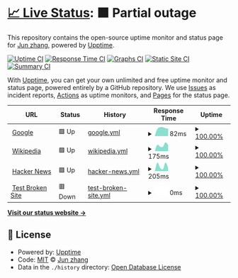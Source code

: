 # [📈 Live Status](https://ppkdch54.github.io/monitor): <!--live status--> **🟧 Partial outage**

This repository contains the open-source uptime monitor and status page for [Jun zhang](https://ppkdch54.github.io/monitor), powered by [Upptime](https://github.com/upptime/upptime).

[![Uptime CI](https://github.com/ppkdch54/monitor/workflows/Uptime%20CI/badge.svg)](https://github.com/ppkdch54/monitor/actions?query=workflow%3A%22Uptime+CI%22)
[![Response Time CI](https://github.com/ppkdch54/monitor/workflows/Response%20Time%20CI/badge.svg)](https://github.com/ppkdch54/monitor/actions?query=workflow%3A%22Response+Time+CI%22)
[![Graphs CI](https://github.com/ppkdch54/monitor/workflows/Graphs%20CI/badge.svg)](https://github.com/ppkdch54/monitor/actions?query=workflow%3A%22Graphs+CI%22)
[![Static Site CI](https://github.com/ppkdch54/monitor/workflows/Static%20Site%20CI/badge.svg)](https://github.com/ppkdch54/monitor/actions?query=workflow%3A%22Static+Site+CI%22)
[![Summary CI](https://github.com/ppkdch54/monitor/workflows/Summary%20CI/badge.svg)](https://github.com/ppkdch54/monitor/actions?query=workflow%3A%22Summary+CI%22)

With [Upptime](https://upptime.js.org), you can get your own unlimited and free uptime monitor and status page, powered entirely by a GitHub repository. We use [Issues](https://github.com/ppkdch54/monitor/issues) as incident reports, [Actions](https://github.com/ppkdch54/monitor/actions) as uptime monitors, and [Pages](https://ppkdch54.github.io/monitor) for the status page.

<!--start: status pages-->
<!-- This summary is generated by Upptime (https://github.com/upptime/upptime) -->
<!-- Do not edit this manually, your changes will be overwritten -->
<!-- prettier-ignore -->
| URL | Status | History | Response Time | Uptime |
| --- | ------ | ------- | ------------- | ------ |
| <img alt="" src="https://favicons.githubusercontent.com/www.google.com" height="13"> [Google](https://www.google.com) | 🟩 Up | [google.yml](https://github.com/ppkdch54/monitor/commits/HEAD/history/google.yml) | <details><summary><img alt="Response time graph" src="./graphs/google/response-time-week.png" height="20"> 82ms</summary><br><a href="https://ppkdch54.github.io/monitor/history/google"><img alt="Response time 82" src="https://img.shields.io/endpoint?url=https%3A%2F%2Fraw.githubusercontent.com%2Fppkdch54%2Fmonitor%2FHEAD%2Fapi%2Fgoogle%2Fresponse-time.json"></a><br><a href="https://ppkdch54.github.io/monitor/history/google"><img alt="24-hour response time 87" src="https://img.shields.io/endpoint?url=https%3A%2F%2Fraw.githubusercontent.com%2Fppkdch54%2Fmonitor%2FHEAD%2Fapi%2Fgoogle%2Fresponse-time-day.json"></a><br><a href="https://ppkdch54.github.io/monitor/history/google"><img alt="7-day response time 82" src="https://img.shields.io/endpoint?url=https%3A%2F%2Fraw.githubusercontent.com%2Fppkdch54%2Fmonitor%2FHEAD%2Fapi%2Fgoogle%2Fresponse-time-week.json"></a><br><a href="https://ppkdch54.github.io/monitor/history/google"><img alt="30-day response time 82" src="https://img.shields.io/endpoint?url=https%3A%2F%2Fraw.githubusercontent.com%2Fppkdch54%2Fmonitor%2FHEAD%2Fapi%2Fgoogle%2Fresponse-time-month.json"></a><br><a href="https://ppkdch54.github.io/monitor/history/google"><img alt="1-year response time 82" src="https://img.shields.io/endpoint?url=https%3A%2F%2Fraw.githubusercontent.com%2Fppkdch54%2Fmonitor%2FHEAD%2Fapi%2Fgoogle%2Fresponse-time-year.json"></a></details> | <details><summary><a href="https://ppkdch54.github.io/monitor/history/google">100.00%</a></summary><a href="https://ppkdch54.github.io/monitor/history/google"><img alt="All-time uptime 100.00%" src="https://img.shields.io/endpoint?url=https%3A%2F%2Fraw.githubusercontent.com%2Fppkdch54%2Fmonitor%2FHEAD%2Fapi%2Fgoogle%2Fuptime.json"></a><br><a href="https://ppkdch54.github.io/monitor/history/google"><img alt="24-hour uptime 100.00%" src="https://img.shields.io/endpoint?url=https%3A%2F%2Fraw.githubusercontent.com%2Fppkdch54%2Fmonitor%2FHEAD%2Fapi%2Fgoogle%2Fuptime-day.json"></a><br><a href="https://ppkdch54.github.io/monitor/history/google"><img alt="7-day uptime 100.00%" src="https://img.shields.io/endpoint?url=https%3A%2F%2Fraw.githubusercontent.com%2Fppkdch54%2Fmonitor%2FHEAD%2Fapi%2Fgoogle%2Fuptime-week.json"></a><br><a href="https://ppkdch54.github.io/monitor/history/google"><img alt="30-day uptime 100.00%" src="https://img.shields.io/endpoint?url=https%3A%2F%2Fraw.githubusercontent.com%2Fppkdch54%2Fmonitor%2FHEAD%2Fapi%2Fgoogle%2Fuptime-month.json"></a><br><a href="https://ppkdch54.github.io/monitor/history/google"><img alt="1-year uptime 100.00%" src="https://img.shields.io/endpoint?url=https%3A%2F%2Fraw.githubusercontent.com%2Fppkdch54%2Fmonitor%2FHEAD%2Fapi%2Fgoogle%2Fuptime-year.json"></a></details>
| <img alt="" src="https://favicons.githubusercontent.com/en.wikipedia.org" height="13"> [Wikipedia](https://en.wikipedia.org) | 🟩 Up | [wikipedia.yml](https://github.com/ppkdch54/monitor/commits/HEAD/history/wikipedia.yml) | <details><summary><img alt="Response time graph" src="./graphs/wikipedia/response-time-week.png" height="20"> 175ms</summary><br><a href="https://ppkdch54.github.io/monitor/history/wikipedia"><img alt="Response time 175" src="https://img.shields.io/endpoint?url=https%3A%2F%2Fraw.githubusercontent.com%2Fppkdch54%2Fmonitor%2FHEAD%2Fapi%2Fwikipedia%2Fresponse-time.json"></a><br><a href="https://ppkdch54.github.io/monitor/history/wikipedia"><img alt="24-hour response time 220" src="https://img.shields.io/endpoint?url=https%3A%2F%2Fraw.githubusercontent.com%2Fppkdch54%2Fmonitor%2FHEAD%2Fapi%2Fwikipedia%2Fresponse-time-day.json"></a><br><a href="https://ppkdch54.github.io/monitor/history/wikipedia"><img alt="7-day response time 175" src="https://img.shields.io/endpoint?url=https%3A%2F%2Fraw.githubusercontent.com%2Fppkdch54%2Fmonitor%2FHEAD%2Fapi%2Fwikipedia%2Fresponse-time-week.json"></a><br><a href="https://ppkdch54.github.io/monitor/history/wikipedia"><img alt="30-day response time 175" src="https://img.shields.io/endpoint?url=https%3A%2F%2Fraw.githubusercontent.com%2Fppkdch54%2Fmonitor%2FHEAD%2Fapi%2Fwikipedia%2Fresponse-time-month.json"></a><br><a href="https://ppkdch54.github.io/monitor/history/wikipedia"><img alt="1-year response time 175" src="https://img.shields.io/endpoint?url=https%3A%2F%2Fraw.githubusercontent.com%2Fppkdch54%2Fmonitor%2FHEAD%2Fapi%2Fwikipedia%2Fresponse-time-year.json"></a></details> | <details><summary><a href="https://ppkdch54.github.io/monitor/history/wikipedia">100.00%</a></summary><a href="https://ppkdch54.github.io/monitor/history/wikipedia"><img alt="All-time uptime 100.00%" src="https://img.shields.io/endpoint?url=https%3A%2F%2Fraw.githubusercontent.com%2Fppkdch54%2Fmonitor%2FHEAD%2Fapi%2Fwikipedia%2Fuptime.json"></a><br><a href="https://ppkdch54.github.io/monitor/history/wikipedia"><img alt="24-hour uptime 100.00%" src="https://img.shields.io/endpoint?url=https%3A%2F%2Fraw.githubusercontent.com%2Fppkdch54%2Fmonitor%2FHEAD%2Fapi%2Fwikipedia%2Fuptime-day.json"></a><br><a href="https://ppkdch54.github.io/monitor/history/wikipedia"><img alt="7-day uptime 100.00%" src="https://img.shields.io/endpoint?url=https%3A%2F%2Fraw.githubusercontent.com%2Fppkdch54%2Fmonitor%2FHEAD%2Fapi%2Fwikipedia%2Fuptime-week.json"></a><br><a href="https://ppkdch54.github.io/monitor/history/wikipedia"><img alt="30-day uptime 100.00%" src="https://img.shields.io/endpoint?url=https%3A%2F%2Fraw.githubusercontent.com%2Fppkdch54%2Fmonitor%2FHEAD%2Fapi%2Fwikipedia%2Fuptime-month.json"></a><br><a href="https://ppkdch54.github.io/monitor/history/wikipedia"><img alt="1-year uptime 100.00%" src="https://img.shields.io/endpoint?url=https%3A%2F%2Fraw.githubusercontent.com%2Fppkdch54%2Fmonitor%2FHEAD%2Fapi%2Fwikipedia%2Fuptime-year.json"></a></details>
| <img alt="" src="https://favicons.githubusercontent.com/news.ycombinator.com" height="13"> [Hacker News](https://news.ycombinator.com) | 🟩 Up | [hacker-news.yml](https://github.com/ppkdch54/monitor/commits/HEAD/history/hacker-news.yml) | <details><summary><img alt="Response time graph" src="./graphs/hacker-news/response-time-week.png" height="20"> 205ms</summary><br><a href="https://ppkdch54.github.io/monitor/history/hacker-news"><img alt="Response time 205" src="https://img.shields.io/endpoint?url=https%3A%2F%2Fraw.githubusercontent.com%2Fppkdch54%2Fmonitor%2FHEAD%2Fapi%2Fhacker-news%2Fresponse-time.json"></a><br><a href="https://ppkdch54.github.io/monitor/history/hacker-news"><img alt="24-hour response time 137" src="https://img.shields.io/endpoint?url=https%3A%2F%2Fraw.githubusercontent.com%2Fppkdch54%2Fmonitor%2FHEAD%2Fapi%2Fhacker-news%2Fresponse-time-day.json"></a><br><a href="https://ppkdch54.github.io/monitor/history/hacker-news"><img alt="7-day response time 205" src="https://img.shields.io/endpoint?url=https%3A%2F%2Fraw.githubusercontent.com%2Fppkdch54%2Fmonitor%2FHEAD%2Fapi%2Fhacker-news%2Fresponse-time-week.json"></a><br><a href="https://ppkdch54.github.io/monitor/history/hacker-news"><img alt="30-day response time 205" src="https://img.shields.io/endpoint?url=https%3A%2F%2Fraw.githubusercontent.com%2Fppkdch54%2Fmonitor%2FHEAD%2Fapi%2Fhacker-news%2Fresponse-time-month.json"></a><br><a href="https://ppkdch54.github.io/monitor/history/hacker-news"><img alt="1-year response time 205" src="https://img.shields.io/endpoint?url=https%3A%2F%2Fraw.githubusercontent.com%2Fppkdch54%2Fmonitor%2FHEAD%2Fapi%2Fhacker-news%2Fresponse-time-year.json"></a></details> | <details><summary><a href="https://ppkdch54.github.io/monitor/history/hacker-news">100.00%</a></summary><a href="https://ppkdch54.github.io/monitor/history/hacker-news"><img alt="All-time uptime 100.00%" src="https://img.shields.io/endpoint?url=https%3A%2F%2Fraw.githubusercontent.com%2Fppkdch54%2Fmonitor%2FHEAD%2Fapi%2Fhacker-news%2Fuptime.json"></a><br><a href="https://ppkdch54.github.io/monitor/history/hacker-news"><img alt="24-hour uptime 100.00%" src="https://img.shields.io/endpoint?url=https%3A%2F%2Fraw.githubusercontent.com%2Fppkdch54%2Fmonitor%2FHEAD%2Fapi%2Fhacker-news%2Fuptime-day.json"></a><br><a href="https://ppkdch54.github.io/monitor/history/hacker-news"><img alt="7-day uptime 100.00%" src="https://img.shields.io/endpoint?url=https%3A%2F%2Fraw.githubusercontent.com%2Fppkdch54%2Fmonitor%2FHEAD%2Fapi%2Fhacker-news%2Fuptime-week.json"></a><br><a href="https://ppkdch54.github.io/monitor/history/hacker-news"><img alt="30-day uptime 100.00%" src="https://img.shields.io/endpoint?url=https%3A%2F%2Fraw.githubusercontent.com%2Fppkdch54%2Fmonitor%2FHEAD%2Fapi%2Fhacker-news%2Fuptime-month.json"></a><br><a href="https://ppkdch54.github.io/monitor/history/hacker-news"><img alt="1-year uptime 100.00%" src="https://img.shields.io/endpoint?url=https%3A%2F%2Fraw.githubusercontent.com%2Fppkdch54%2Fmonitor%2FHEAD%2Fapi%2Fhacker-news%2Fuptime-year.json"></a></details>
| <img alt="" src="https://favicons.githubusercontent.com/thissitedoesnotexist.koj.co" height="13"> [Test Broken Site](https://thissitedoesnotexist.koj.co) | 🟥 Down | [test-broken-site.yml](https://github.com/ppkdch54/monitor/commits/HEAD/history/test-broken-site.yml) | <details><summary><img alt="Response time graph" src="./graphs/test-broken-site/response-time-week.png" height="20"> 0ms</summary><br><a href="https://ppkdch54.github.io/monitor/history/test-broken-site"><img alt="Response time 0" src="https://img.shields.io/endpoint?url=https%3A%2F%2Fraw.githubusercontent.com%2Fppkdch54%2Fmonitor%2FHEAD%2Fapi%2Ftest-broken-site%2Fresponse-time.json"></a><br><a href="https://ppkdch54.github.io/monitor/history/test-broken-site"><img alt="24-hour response time 0" src="https://img.shields.io/endpoint?url=https%3A%2F%2Fraw.githubusercontent.com%2Fppkdch54%2Fmonitor%2FHEAD%2Fapi%2Ftest-broken-site%2Fresponse-time-day.json"></a><br><a href="https://ppkdch54.github.io/monitor/history/test-broken-site"><img alt="7-day response time 0" src="https://img.shields.io/endpoint?url=https%3A%2F%2Fraw.githubusercontent.com%2Fppkdch54%2Fmonitor%2FHEAD%2Fapi%2Ftest-broken-site%2Fresponse-time-week.json"></a><br><a href="https://ppkdch54.github.io/monitor/history/test-broken-site"><img alt="30-day response time 0" src="https://img.shields.io/endpoint?url=https%3A%2F%2Fraw.githubusercontent.com%2Fppkdch54%2Fmonitor%2FHEAD%2Fapi%2Ftest-broken-site%2Fresponse-time-month.json"></a><br><a href="https://ppkdch54.github.io/monitor/history/test-broken-site"><img alt="1-year response time 0" src="https://img.shields.io/endpoint?url=https%3A%2F%2Fraw.githubusercontent.com%2Fppkdch54%2Fmonitor%2FHEAD%2Fapi%2Ftest-broken-site%2Fresponse-time-year.json"></a></details> | <details><summary><a href="https://ppkdch54.github.io/monitor/history/test-broken-site">100.00%</a></summary><a href="https://ppkdch54.github.io/monitor/history/test-broken-site"><img alt="All-time uptime 100.00%" src="https://img.shields.io/endpoint?url=https%3A%2F%2Fraw.githubusercontent.com%2Fppkdch54%2Fmonitor%2FHEAD%2Fapi%2Ftest-broken-site%2Fuptime.json"></a><br><a href="https://ppkdch54.github.io/monitor/history/test-broken-site"><img alt="24-hour uptime 100.00%" src="https://img.shields.io/endpoint?url=https%3A%2F%2Fraw.githubusercontent.com%2Fppkdch54%2Fmonitor%2FHEAD%2Fapi%2Ftest-broken-site%2Fuptime-day.json"></a><br><a href="https://ppkdch54.github.io/monitor/history/test-broken-site"><img alt="7-day uptime 100.00%" src="https://img.shields.io/endpoint?url=https%3A%2F%2Fraw.githubusercontent.com%2Fppkdch54%2Fmonitor%2FHEAD%2Fapi%2Ftest-broken-site%2Fuptime-week.json"></a><br><a href="https://ppkdch54.github.io/monitor/history/test-broken-site"><img alt="30-day uptime 100.00%" src="https://img.shields.io/endpoint?url=https%3A%2F%2Fraw.githubusercontent.com%2Fppkdch54%2Fmonitor%2FHEAD%2Fapi%2Ftest-broken-site%2Fuptime-month.json"></a><br><a href="https://ppkdch54.github.io/monitor/history/test-broken-site"><img alt="1-year uptime 100.00%" src="https://img.shields.io/endpoint?url=https%3A%2F%2Fraw.githubusercontent.com%2Fppkdch54%2Fmonitor%2FHEAD%2Fapi%2Ftest-broken-site%2Fuptime-year.json"></a></details>

<!--end: status pages-->

[**Visit our status website →**](https://ppkdch54.github.io/monitor)

## 📄 License

- Powered by: [Upptime](https://github.com/upptime/upptime)
- Code: [MIT](./LICENSE) © [Jun zhang](https://ppkdch54.github.io/monitor)
- Data in the `./history` directory: [Open Database License](https://opendatacommons.org/licenses/odbl/1-0/)
